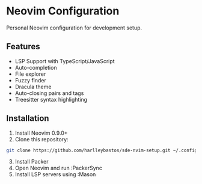 # Neovim Configuration

Personal Neovim configuration for development setup.

## Features
- LSP Support with TypeScript/JavaScript
- Auto-completion
- File explorer
- Fuzzy finder
- Dracula theme
- Auto-closing pairs and tags
- Treesitter syntax highlighting

## Installation
1. Install Neovim 0.9.0+
2. Clone this repository:
```bash
git clone https://github.com/harlleybastos/sde-nvim-setup.git ~/.config/nvim
```
3. Install Packer
4. Open Neovim and run :PackerSync
5. Install LSP servers using :Mason

